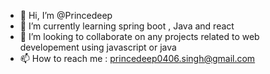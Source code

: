- 👋 Hi, I’m @Princedeep
- 🌱 I’m currently learning spring boot , Java and react
- 💞️ I’m looking to collaborate on any projects related to web developement using javascript or java
- 📫 How to reach me : princedeep0406.singh@gmail.com

